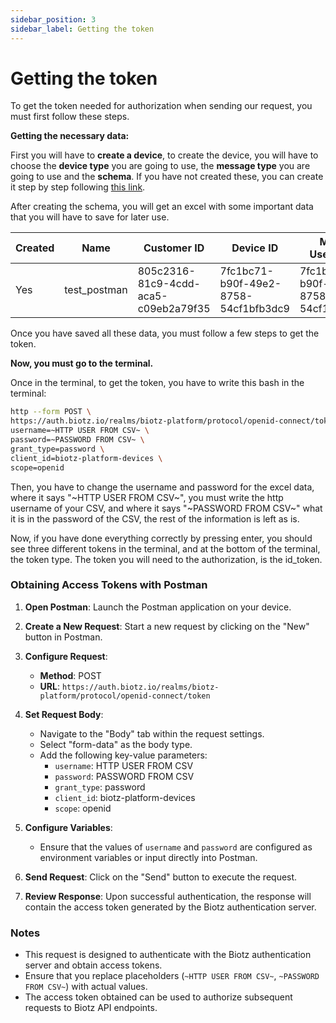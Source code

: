 ```yaml
---
sidebar_position: 3
sidebar_label: Getting the token
---
```


# Getting the token

To get the token needed for authorization when sending our request, you must first follow these steps.

**Getting the necessary data:**

First you will have to **create a device**, to create the device, you will have to choose the **device type** you are going to use, the **message type** you are going to use and the **schema**. If you have not created these, you can create it step by step following <a href="/docs/Tutorials/Getting started/Step 1 - Creating a Device Type" target="_self">this link</a>.

After creating the schema, you will get an excel with some important data that you will have to save for later use. 


| Created | Name         | Customer ID                          | Device ID                             | MQTT Username                        | HTTP Username                          | Password | Organization ID                      |
|---------|--------------|--------------------------------------|---------------------------------------|--------------------------------------|----------------------------------------|----------|--------------------------------------|
| Yes| test_postman | 805c2316-81c9-4cdd-aca5-c09eb2a79f35 | 7fc1bc71-b90f-49e2-8758-54cf1bfb3dc9 | 7fc1bc71-b90f-49e2-8758-54cf1bfb3dc9 | 7fc1bc71-b90f-49e2-8758-54cf1bfb3dc9@devices.data-ingestion.biotz.io|[Password]|dc4b52f7-3035-49c2-914d-946149912810 |

Once you have saved all these data, you must follow a few steps to get the token.

**Now, you must go to the terminal.**

Once in the terminal, to get the token, you have to write this bash in the terminal:
```bash title="HTTPie"
http --form POST \
https://auth.biotz.io/realms/biotz-platform/protocol/openid-connect/token \
username=~HTTP USER FROM CSV~ \
password=~PASSWORD FROM CSV~ \
grant_type=password \
client_id=biotz-platform-devices \
scope=openid

```
Then, you have to change the username and password for the excel data, where it says "\~HTTP USER FROM CSV~", you must write the http username of your CSV, and where it says "\~PASSWORD FROM CSV~" what it is in the password of the CSV, the rest of the information is left as is.

Now, if you have done everything correctly by pressing enter, you should see three different tokens in the terminal, and at the bottom of the terminal, the token type. 
The token you will need to the authorization, is the id_token.

### Obtaining Access Tokens with Postman

1. **Open Postman**: Launch the Postman application on your device.

2. **Create a New Request**: Start a new request by clicking on the "New" button in Postman.

3. **Configure Request**:
   - **Method**: POST
   - **URL**: `https://auth.biotz.io/realms/biotz-platform/protocol/openid-connect/token`

4. **Set Request Body**:
   - Navigate to the "Body" tab within the request settings.
   - Select "form-data" as the body type.
   - Add the following key-value parameters:
     - `username`: HTTP USER FROM CSV
     - `password`: PASSWORD FROM CSV
     - `grant_type`: password
     - `client_id`: biotz-platform-devices
     - `scope`: openid

5. **Configure Variables**:
   - Ensure that the values of `username` and `password` are configured as environment variables or input directly into Postman.

6. **Send Request**: Click on the "Send" button to execute the request.

7. **Review Response**: Upon successful authentication, the response will contain the access token generated by the Biotz authentication server.

### Notes
- This request is designed to authenticate with the Biotz authentication server and obtain access tokens.
- Ensure that you replace placeholders (`~HTTP USER FROM CSV~`, `~PASSWORD FROM CSV~`) with actual values.
- The access token obtained can be used to authorize subsequent requests to Biotz API endpoints.
